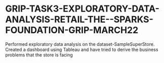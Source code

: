 # GRIP-TASK3-EXPLORATORY-DATA-ANALYSIS-RETAIL-THE--SPARKS-FOUNDATION-GRIP-MARCH22
Performed exploratory data analysis on the dataset-SampleSuperStore. Created a dashboard using Tableau and have tried to derive the business problems that the store is facing
